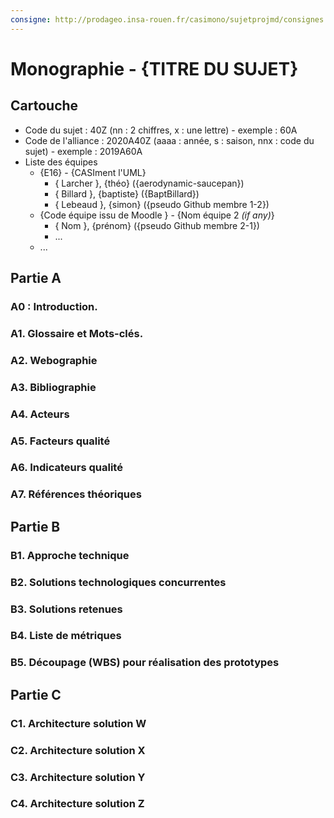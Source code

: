 ```yaml
---
consigne: http://prodageo.insa-rouen.fr/casimono/sujetprojmd/consignes.html
---
```

# Monographie - {TITRE DU SUJET}

## Cartouche

 - Code du sujet : 40Z (nn : 2 chiffres, x : une lettre) - exemple : 60A 
 - Code de l'alliance : 2020A40Z (aaaa : année, s : saison, nnx : code du sujet) - exemple : 2019A60A
 - Liste des équipes
   - {E16} - {CASIment l'UML}
     - { Larcher }, {théo} ({aerodynamic-saucepan})
     - { Billard }, {baptiste} ({BaptBillard})
     - { Lebeaud }, {simon} ({pseudo Github membre 1-2})
   - {Code équipe issu de Moodle } - {Nom équipe 2 _(if any)_}
     - { Nom }, {prénom} ({pseudo Github membre 2-1})
     - ...
   - ...
## Partie A

### A0 : Introduction.

### A1. Glossaire et Mots-clés.

### A2. Webographie

### A3. Bibliographie

### A4. Acteurs

### A5. Facteurs qualité

### A6. Indicateurs qualité

### A7. Références théoriques

## Partie B

### B1. Approche technique

### B2. Solutions technologiques concurrentes

### B3. Solutions retenues

### B4. Liste de métriques

### B5. Découpage (WBS) pour réalisation des prototypes

## Partie C

### C1. Architecture solution W

### C2. Architecture solution X

### C3. Architecture solution Y

### C4. Architecture solution Z

